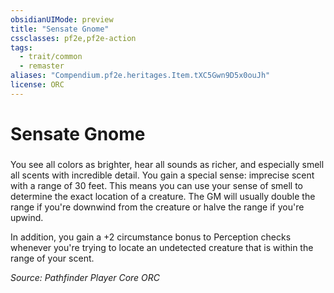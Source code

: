 ```yaml
---
obsidianUIMode: preview
title: "Sensate Gnome"
cssclasses: pf2e,pf2e-action
tags:
  - trait/common
  - remaster
aliases: "Compendium.pf2e.heritages.Item.tXC5Gwn9D5x0ouJh"
license: ORC
---
```

# Sensate Gnome

### 






You see all colors as brighter, hear all sounds as richer, and especially smell all scents with incredible detail. You gain a special sense: imprecise scent with a range of 30 feet. This means you can use your sense of smell to determine the exact location of a creature. The GM will usually double the range if you're downwind from the creature or halve the range if you're upwind.

In addition, you gain a +2 circumstance bonus to Perception checks whenever you're trying to locate an undetected creature that is within the range of your scent.

*Source: Pathfinder Player Core*
*ORC*